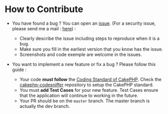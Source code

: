 # How to Contribute
* You have found a bug ? You can open an [issue](https://github.com/Xety/DiscordPHP-Bot/issues/new). (For a security issue, please send me a mail : [here](mailto:zoro.fmt@gmail.com)) :
    * Clearly describe the issue including steps to reproduce when it is a bug.
    * Make sure you fill in the earliest version that you know has the issue.
    * Screenshots and code exemple are welcome in the issues.

* You want to implement a new feature or fix a bug ? Please follow this guide :
    * Your code **must follow** the [Coding Standard of CakePHP](http://book.cakephp.org/3.0/en/contributing/cakephp-coding-conventions.html). Check the [cakephp-codesniffer](https://github.com/cakephp/cakephp-codesniffer) repository to setup the CakePHP standard.
    * You must **add Test Cases** for your new feature. Test Cases ensure that the application will continue to working in the future.
    * Your PR should be on the `master` branch. The master branch is actually the dev branch.
